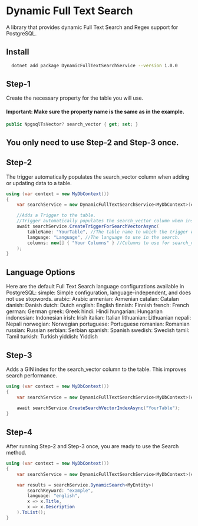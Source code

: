 # Dynamic Full Text Search

A library that provides dynamic Full Text Search and Regex support for PostgreSQL.

## Install 

```bash 
  dotnet add package DynamicFullTextSearchService --version 1.0.0
```

## Step-1
Create the necessary property for the table you will use.
#### Important: Make sure the property name is the same as in the example.
```csharp
public NpgsqlTsVector? search_vector { get; set; }
```

## You only need to use Step-2 and Step-3 once.

## Step-2
The trigger automatically populates the search_vector column when adding or updating data to a table.
```csharp
using (var context = new MyDbContext())
{
    var searchService = new DynamicFullTextSearchService<MyDbContext>(context);

    //Adds a Trigger to the table.
    //Trigger automatically populates the search_vector column when inserting or updating data in a table.
    await searchService.CreateTriggerForSearchVectorAsync(
        tableName: "YourTable", //The table name to which the trigger will be added.
        language: "Language", //The language to use in the search.
        columns: new[] { "Your Columns" } //Columns to use for search_vector.
    );
}
```

## Language Options
Here are the default Full Text Search language configurations available in PostgreSQL:
simple: Simple configuration, language-independent, and does not use stopwords.
arabic: Arabic
armenian: Armenian
catalan: Catalan
danish: Danish
dutch: Dutch
english: English
finnish: Finnish
french: French
german: German
greek: Greek
hindi: Hindi
hungarian: Hungarian
indonesian: Indonesian
irish: Irish
italian: Italian
lithuanian: Lithuanian
nepali: Nepali
norwegian: Norwegian
portuguese: Portuguese
romanian: Romanian
russian: Russian
serbian: Serbian
spanish: Spanish
swedish: Swedish
tamil: Tamil
turkish: Turkish
yiddish: Yiddish

## Step-3
Adds a GIN index for the search_vector column to the table. This improves search performance.
```csharp
using (var context = new MyDbContext())
{
    var searchService = new DynamicFullTextSearchService<MyDbContext>(context);
    
    await searchService.CreateSearchVectorIndexAsync("YourTable");
}
```
## Step-4
After running Step-2 and Step-3 once, you are ready to use the Search method.
```csharp
using (var context = new MyDbContext())
{
    var searchService = new DynamicFullTextSearchService<MyDbContext>(context);

    var results = searchService.DynamicSearch<MyEntity>(
        searchKeyword: "example",
        language: "english",
        x => x.Title,
        x => x.Description
    ).ToList();
}
```

  
